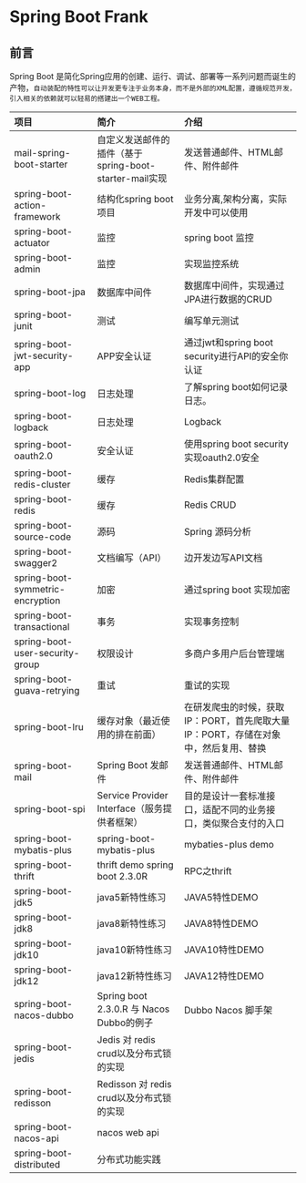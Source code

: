 # Spring Boot Frank #

## 前言 ##
Spring Boot 是简化Spring应用的创建、运行、调试、部署等一系列问题而诞生的产物，```自动装配的特性可以让开发更专注于业务本身，而不是外部的XML配置，遵循规范开发，引入相关的依赖就可以轻易的搭建出一个WEB工程。```

|项目|简介|介绍|
|:--|:--|:--|
|mail-spring-boot-starter|自定义发送邮件的插件（基于spring-boot-starter-mail实现|发送普通邮件、HTML邮件、附件邮件 |
|spring-boot-action-framework|结构化spring boot项目|业务分离,架构分离，实际开发中可以使用|
|spring-boot-actuator|监控|spring boot 监控|
|spring-boot-admin|监控| 实现监控系统 | |
|spring-boot-jpa|数据库中间件|数据库中间件，实现通过JPA进行数据的CRUD|
|spring-boot-junit|测试| 编写单元测试
|spring-boot-jwt-security-app|APP安全认证|通过jwt和spring boot security进行API的安全你认证|
|spring-boot-log|日志处理|了解spring boot如何记录日志。|
|spring-boot-logback|日志处理|Logback|
|spring-boot-oauth2.0|安全认证|使用spring boot security 实现oauth2.0安全|
|spring-boot-redis-cluster|缓存|Redis集群配置|
|spring-boot-redis|缓存|Redis CRUD|
|spring-boot-source-code|源码|Spring 源码分析|
|spring-boot-swagger2|文档编写（API）|边开发边写API文档|
|spring-boot-symmetric-encryption|加密|通过spring boot 实现加密|
|spring-boot-transactional|事务| 实现事务控制 |
|spring-boot-user-security-group|权限设计| 多商户多用户后台管理端 |
|spring-boot-guava-retrying|重试| 重试的实现 |
|spring-boot-lru|缓存对象（最近使用的排在前面）|在研发爬虫的时候，获取IP：PORT，首先爬取大量IP：PORT，存储在对象中，然后复用、替换 |
|spring-boot-mail|Spring Boot 发邮件|发送普通邮件、HTML邮件、附件邮件 |
|spring-boot-spi|Service Provider Interface（服务提供者框架）|目的是设计一套标准接口，适配不同的业务接口，类似聚合支付的入口 |
|spring-boot-mybatis-plus|spring-boot-mybatis-plus| mybaties-plus demo |
|spring-boot-thrift| thrift demo spring boot 2.3.0R | RPC之thrift |
|spring-boot-jdk5| java5新特性练习 | JAVA5特性DEMO |
|spring-boot-jdk8| java8新特性练习 | JAVA8特性DEMO |
|spring-boot-jdk10| java10新特性练习 | JAVA10特性DEMO |
|spring-boot-jdk12| java12新特性练习 | JAVA12特性DEMO |
|spring-boot-nacos-dubbo| Spring boot 2.3.0.R 与 Nacos Dubbo的例子 | Dubbo Nacos 脚手架|
|spring-boot-jedis| Jedis 对 redis crud以及分布式锁的实现 |
|spring-boot-redisson| Redisson 对 redis crud以及分布式锁的实现 |
|spring-boot-nacos-api| nacos web api |
|spring-boot-distributed| 分布式功能实践 |